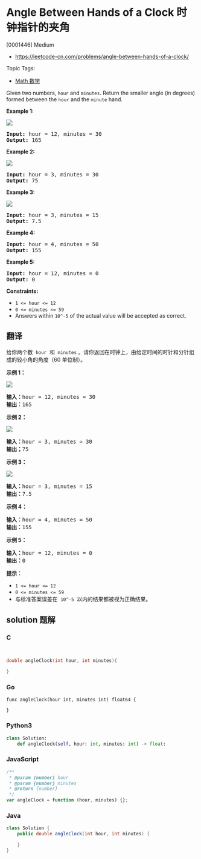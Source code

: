 # Angle Between Hands of a Clock 时钟指针的夹角

[0001446] Medium

- https://leetcode-cn.com/problems/angle-between-hands-of-a-clock/

Topic Tags:

- [Math 数学](https://leetcode-cn.com/tag/math/)

Given two numbers, `hour` and `minutes`. Return the smaller angle (in degrees) formed between the `hour` and the `minute` hand.

**Example 1:**

![](https://assets.leetcode.com/uploads/2019/12/26/sample_1_1673.png)

<pre><strong>Input:</strong> hour = 12, minutes = 30
<strong>Output:</strong> 165
</pre>

**Example 2:**

![](https://assets.leetcode.com/uploads/2019/12/26/sample_2_1673.png)

<pre><strong>Input:</strong> hour = 3, minutes = 30
<strong>Output:</strong> 75
</pre>

**Example 3:**

**![](https://assets.leetcode.com/uploads/2019/12/26/sample_3_1673.png)**

<pre><strong>Input:</strong> hour = 3, minutes = 15
<strong>Output:</strong> 7.5
</pre>

**Example 4:**

<pre><strong>Input:</strong> hour = 4, minutes = 50
<strong>Output:</strong> 155
</pre>

**Example 5:**

<pre><strong>Input:</strong> hour = 12, minutes = 0
<strong>Output:</strong> 0
</pre>

**Constraints:**

- `1 <= hour <= 12`
- `0 <= minutes <= 59`
- Answers within `10^-5` of the actual value will be accepted as correct.

## 翻译

给你两个数  `hour`  和  `minutes` 。请你返回在时钟上，由给定时间的时针和分针组成的较小角的角度（60 单位制）。

**示例 1：**

![](https://assets.leetcode-cn.com/aliyun-lc-upload/uploads/2020/02/08/sample_1_1673.png)

<pre><strong>输入：</strong>hour = 12, minutes = 30
<strong>输出：</strong>165
</pre>

**示例 2：**

![](https://assets.leetcode-cn.com/aliyun-lc-upload/uploads/2020/02/08/sample_2_1673.png)

<pre><strong>输入：</strong>hour = 3, minutes = 30
<strong>输出；</strong>75
</pre>

**示例 3：**

**![](https://assets.leetcode-cn.com/aliyun-lc-upload/uploads/2020/02/08/sample_3_1673.png)**

<pre><strong>输入：</strong>hour = 3, minutes = 15
<strong>输出：</strong>7.5
</pre>

**示例 4：**

<pre><strong>输入：</strong>hour = 4, minutes = 50
<strong>输出：</strong>155
</pre>

**示例 5：**

<pre><strong>输入：</strong>hour = 12, minutes = 0
<strong>输出：</strong>0
</pre>

**提示：**

- `1 <= hour <= 12`
- `0 <= minutes <= 59`
- 与标准答案误差在  `10^-5`  以内的结果都被视为正确结果。

## solution 题解

### C

```c


double angleClock(int hour, int minutes){

}


```

### Go

```golang
func angleClock(hour int, minutes int) float64 {

}
```

### Python3

```python
class Solution:
    def angleClock(self, hour: int, minutes: int) -> float:

```

### JavaScript

```javascript
/**
 * @param {number} hour
 * @param {number} minutes
 * @return {number}
 */
var angleClock = function (hour, minutes) {};
```

### Java

```java
class Solution {
    public double angleClock(int hour, int minutes) {

    }
}
```
